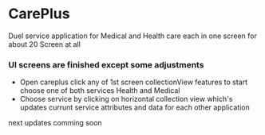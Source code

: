 # CarePlus
Duel service application for Medical and Health care each in one screen for about 20 Screen at all

### UI screens are finished except some adjustments
- Open careplus click any of 1st screen collectionView features to start choose one of both services Health and Medical
- Choose service by clicking on horizontal collection view which's updates currunt service attributes and data for each other application

next updates comming soon

